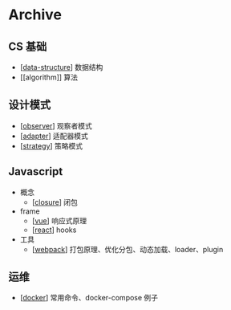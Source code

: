 # Archive

## CS 基础

- [[data-structure]] 数据结构
- [[algorithm]] 算法

## 设计模式

- [[observer]] 观察者模式
- [[adapter]] 适配器模式
- [[strategy]] 策略模式

## Javascript

- 概念
  - [[closure]] 闭包
- frame
  - [[vue]] 响应式原理
  - [[react]] hooks
- 工具
  - [[webpack]] 打包原理、优化分包、动态加载、loader、plugin

## 运维

- [[docker]] 常用命令、docker-compose 例子

[//begin]: # "Autogenerated link references for markdown compatibility"
[observer]: observer "Observer"
[adapter]: adapter "Adapter"
[strategy]: strategy "Strategy"
[vue]: vue "Vue"
[react]: react "React"
[docker]: docker "Docker"
[closure]: closure "Closure"
[webpack]: webpack "Webpack"
[data-structure]: data-structure "Data-structure"
[//end]: # "Autogenerated link references"